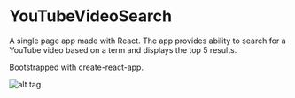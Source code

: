 # YouTubeVideoSearch

A single page app made with React. The app provides ability to search for a YouTube video based on a term and displays the top 5 results.

Bootstrapped with create-react-app.


![alt tag](https://cloud.githubusercontent.com/assets/8974000/23346084/ed472782-fc4b-11e6-8f80-ac33ebf9940b.png)
